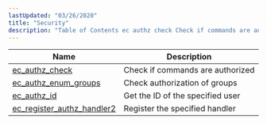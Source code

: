 ```yaml
---
lastUpdated: "03/26/2020"
title: "Security"
description: "Table of Contents ec authz check Check if commands are authorized ec authz enum groups Check authorization of groups ec authz id Get the ID of the specified user ec register authz handler 2 Register the specified handler..."
---
```



| Name                                                                                                                | Description                      |
|---------------------------------------------------------------------------------------------------------------------|----------------------------------|
| [ec_authz_check](/momentum/3/3-api/apis-ec-authz-check)                         | Check if commands are authorized |
| [ec_authz_enum_groups](/momentum/3/3-api/apis-ec-authz-enum-groups)             | Check authorization of groups    |
| [ec_authz_id](/momentum/3/3-api/apis-ec-authz-id)                               | Get the ID of the specified user |
| [ec_register_authz_handler2](/momentum/3/3-api/apis-ec-register-authz-handler-2) | Register the specified handler   |

